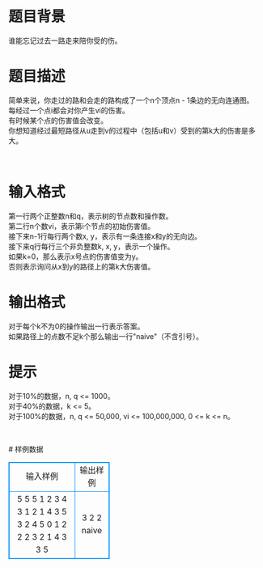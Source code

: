 # 

 
 # 题目背景 
<p>谁能忘记过去一路走来陪你受的伤。</p> 

 
 # 题目描述 
<p>简单来说，你走过的路和会走的路构成了一个n个顶点n&nbsp;-&nbsp;1条边的无向连通图。<br />
每经过一个点i都会对你产生vi的伤害。<br />
有时候某个点的伤害值会改变。<br />
你想知道经过最短路径从u走到v的过程中（包括u和v）受到的第k大的伤害是多大。</p>

<p>&nbsp;</p> 

 
 # 输入格式 
<p>第一行两个正整数n和q，表示树的节点数和操作数。<br />
第二行n个数vi，表示第i个节点的初始伤害值。<br />
接下来n-1行每行两个数x,&nbsp;y，表示有一条连接x和y的无向边。<br />
接下来q行每行三个非负整数k,&nbsp;x,&nbsp;y，表示一个操作。<br />
如果k=0，那么表示x号点的伤害值变为y。<br />
否则表示询问从x到y的路径上的第k大伤害值。</p> 

 
 # 输出格式 
<p>对于每个k不为0的操作输出一行表示答案。<br />
如果路径上的点数不足k个那么输出一行&quot;naive&quot;（不含引号）。</p> 

 
 # 提示 
<p>对于10%的数据，n,&nbsp;q&nbsp;&lt;=&nbsp;1000。<br />
对于40%的数据，k&nbsp;&lt;=&nbsp;5。<br />
对于100%的数据，n,&nbsp;q&nbsp;&lt;=&nbsp;50,000,&nbsp;vi&nbsp;&lt;=&nbsp;100,000,000,&nbsp;0&nbsp;&lt;=&nbsp;k&nbsp;&lt;=&nbsp;n。</p>

<p>&nbsp;</p> 
# 样例数据
<style>
        table,table tr th, table tr td { border:1px solid #0094ff; }
        table { width: 200px; min-height: 25px; line-height: 25px; text-align: center; border-collapse: collapse;}   
    </style>
<table>
	<tr>
		<td>输入样例</td>
		<td>输出样例</td>
	</tr>
<tr><td>5 5
5 1 2 3 4
3 1
2 1
4 3
5 3
2 4 5
0 1 2
2 2 3
2 1 4
3 3 5
</td><td>3
2
2
naive
</td></tr></table>
